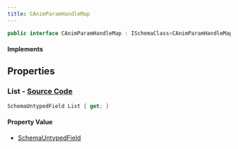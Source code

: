 ```yaml
---
title: CAnimParamHandleMap
---
```


```csharp
public interface CAnimParamHandleMap : ISchemaClass<CAnimParamHandleMap>, ISchemaField, ISchemaClass, INativeHandle
```

#### Implements

## Properties

### **List** - [Source Code](https://github.com/swiftly-solution/swiftlys2/blob/main/managed/src/SwiftlyS2.Generated/Schemas/Interfaces/CAnimParamHandleMap.cs#L17)

```csharp
SchemaUntypedField List { get; }
```

#### Property Value

- [SchemaUntypedField](/docs/api/shared/schemas/schemauntypedfield)

